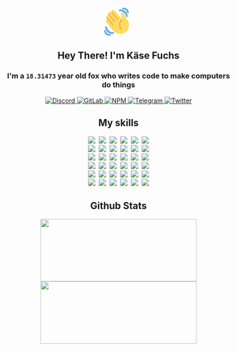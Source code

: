 <div><p align=center><img src=./resources/images/wave.gif width=64px height=64px></p><h2 align=center>Hey There! I'm Käse Fuchs</h2><h3 align=center>I'm a <code>18.31473</code> year old fox who writes code to make computers do things</h3><p align=center><a href=https://discord.com/users/507526681125322772><img alt=Discord src="https://img.shields.io/badge/Discord-5865F2?logo=discord&logoColor=white&style=flat-square#e3877bfb02a608df7d56d4738a136db3"> </a><a href=https://gitlab.com/kasefuchs><img alt=GitLab src="https://img.shields.io/badge/GitLab-330F63?logo=gitlab&logoColor=white&style=flat-square#e3877bfb02a608df7d56d4738a136db3"> </a><a href=https://npmjs.com/~kasefuchs><img alt=NPM src="https://img.shields.io/badge/NPM-CB3837?logo=npm&logoColor=white&style=flat-square#e3877bfb02a608df7d56d4738a136db3"> </a><a href=https://t.me/kasefuchs><img alt=Telegram src="https://img.shields.io/badge/Telegram-2CA5E0?logo=telegram&logoColor=white&style=flat-square#e3877bfb02a608df7d56d4738a136db3"> </a><a href=https://twitter.com/kasefuchs><img alt=Twitter src="https://img.shields.io/badge/Twitter-1DA1F2?logo=twitter&logoColor=white&style=flat-square#e3877bfb02a608df7d56d4738a136db3"></a></p><h2 align=center>My skills</h2><p align=center><a href=https://aws.amazon.com/ ><picture><source srcset="https://skillicons.dev/icons?i=aws&theme=dark#e3877bfb02a608df7d56d4738a136db3" media="(prefers-color-scheme: dark)"><source srcset="https://skillicons.dev/icons?i=aws&theme=light#e3877bfb02a608df7d56d4738a136db3" media="(prefers-color-scheme: light), (prefers-color-scheme: no-preference)"><img src="https://skillicons.dev/icons?i=aws&theme=light#e3877bfb02a608df7d56d4738a136db3"></picture></a>&nbsp;&nbsp;<a href=https://en.wikipedia.org/wiki/Bash_(Unix_shell)><picture><source srcset="https://skillicons.dev/icons?i=bash&theme=dark#e3877bfb02a608df7d56d4738a136db3" media="(prefers-color-scheme: dark)"><source srcset="https://skillicons.dev/icons?i=bash&theme=light#e3877bfb02a608df7d56d4738a136db3" media="(prefers-color-scheme: light), (prefers-color-scheme: no-preference)"><img src="https://skillicons.dev/icons?i=bash&theme=light#e3877bfb02a608df7d56d4738a136db3"></picture></a>&nbsp;&nbsp;<a href=https://discord.com/developers/docs><picture><source srcset="https://skillicons.dev/icons?i=bots&theme=dark#e3877bfb02a608df7d56d4738a136db3" media="(prefers-color-scheme: dark)"><source srcset="https://skillicons.dev/icons?i=bots&theme=light#e3877bfb02a608df7d56d4738a136db3" media="(prefers-color-scheme: light), (prefers-color-scheme: no-preference)"><img src="https://skillicons.dev/icons?i=bots&theme=light#e3877bfb02a608df7d56d4738a136db3"></picture></a>&nbsp;&nbsp;<a href=https://www.cloudflare.com/ ><picture><source srcset="https://skillicons.dev/icons?i=cloudflare&theme=dark#e3877bfb02a608df7d56d4738a136db3" media="(prefers-color-scheme: dark)"><source srcset="https://skillicons.dev/icons?i=cloudflare&theme=light#e3877bfb02a608df7d56d4738a136db3" media="(prefers-color-scheme: light), (prefers-color-scheme: no-preference)"><img src="https://skillicons.dev/icons?i=cloudflare&theme=light#e3877bfb02a608df7d56d4738a136db3"></picture></a>&nbsp;&nbsp;<a href=https://en.wikipedia.org/wiki/CSS><picture><source srcset="https://skillicons.dev/icons?i=css&theme=dark#e3877bfb02a608df7d56d4738a136db3" media="(prefers-color-scheme: dark)"><source srcset="https://skillicons.dev/icons?i=css&theme=light#e3877bfb02a608df7d56d4738a136db3" media="(prefers-color-scheme: light), (prefers-color-scheme: no-preference)"><img src="https://skillicons.dev/icons?i=css&theme=light#e3877bfb02a608df7d56d4738a136db3"></picture></a>&nbsp;&nbsp;<a href=https://www.docker.com/ ><picture><source srcset="https://skillicons.dev/icons?i=docker&theme=dark#e3877bfb02a608df7d56d4738a136db3" media="(prefers-color-scheme: dark)"><source srcset="https://skillicons.dev/icons?i=docker&theme=light#e3877bfb02a608df7d56d4738a136db3" media="(prefers-color-scheme: light), (prefers-color-scheme: no-preference)"><img src="https://skillicons.dev/icons?i=docker&theme=light#e3877bfb02a608df7d56d4738a136db3"></picture></a><br><a href=https://www.electronjs.org/ ><picture><source srcset="https://skillicons.dev/icons?i=electron&theme=dark#e3877bfb02a608df7d56d4738a136db3" media="(prefers-color-scheme: dark)"><source srcset="https://skillicons.dev/icons?i=electron&theme=light#e3877bfb02a608df7d56d4738a136db3" media="(prefers-color-scheme: light), (prefers-color-scheme: no-preference)"><img src="https://skillicons.dev/icons?i=electron&theme=light#e3877bfb02a608df7d56d4738a136db3"></picture></a>&nbsp;&nbsp;<a href=https://expressjs.com/ ><picture><source srcset="https://skillicons.dev/icons?i=express&theme=dark#e3877bfb02a608df7d56d4738a136db3" media="(prefers-color-scheme: dark)"><source srcset="https://skillicons.dev/icons?i=express&theme=light#e3877bfb02a608df7d56d4738a136db3" media="(prefers-color-scheme: light), (prefers-color-scheme: no-preference)"><img src="https://skillicons.dev/icons?i=express&theme=light#e3877bfb02a608df7d56d4738a136db3"></picture></a>&nbsp;&nbsp;<a href=https://www.figma.com/ ><picture><source srcset="https://skillicons.dev/icons?i=figma&theme=dark#e3877bfb02a608df7d56d4738a136db3" media="(prefers-color-scheme: dark)"><source srcset="https://skillicons.dev/icons?i=figma&theme=light#e3877bfb02a608df7d56d4738a136db3" media="(prefers-color-scheme: light), (prefers-color-scheme: no-preference)"><img src="https://skillicons.dev/icons?i=figma&theme=light#e3877bfb02a608df7d56d4738a136db3"></picture></a>&nbsp;&nbsp;<a href=https://firebase.google.com/ ><picture><source srcset="https://skillicons.dev/icons?i=firebase&theme=dark#e3877bfb02a608df7d56d4738a136db3" media="(prefers-color-scheme: dark)"><source srcset="https://skillicons.dev/icons?i=firebase&theme=light#e3877bfb02a608df7d56d4738a136db3" media="(prefers-color-scheme: light), (prefers-color-scheme: no-preference)"><img src="https://skillicons.dev/icons?i=firebase&theme=light#e3877bfb02a608df7d56d4738a136db3"></picture></a>&nbsp;&nbsp;<a href=https://flask.palletsprojects.com/ ><picture><source srcset="https://skillicons.dev/icons?i=flask&theme=dark#e3877bfb02a608df7d56d4738a136db3" media="(prefers-color-scheme: dark)"><source srcset="https://skillicons.dev/icons?i=flask&theme=light#e3877bfb02a608df7d56d4738a136db3" media="(prefers-color-scheme: light), (prefers-color-scheme: no-preference)"><img src="https://skillicons.dev/icons?i=flask&theme=light#e3877bfb02a608df7d56d4738a136db3"></picture></a>&nbsp;&nbsp;<a href=https://cloud.google.com/ ><picture><source srcset="https://skillicons.dev/icons?i=gcp&theme=dark#e3877bfb02a608df7d56d4738a136db3" media="(prefers-color-scheme: dark)"><source srcset="https://skillicons.dev/icons?i=gcp&theme=light#e3877bfb02a608df7d56d4738a136db3" media="(prefers-color-scheme: light), (prefers-color-scheme: no-preference)"><img src="https://skillicons.dev/icons?i=gcp&theme=light#e3877bfb02a608df7d56d4738a136db3"></picture></a><br><a href=https://git-scm.com/ ><picture><source srcset="https://skillicons.dev/icons?i=git&theme=dark#e3877bfb02a608df7d56d4738a136db3" media="(prefers-color-scheme: dark)"><source srcset="https://skillicons.dev/icons?i=git&theme=light#e3877bfb02a608df7d56d4738a136db3" media="(prefers-color-scheme: light), (prefers-color-scheme: no-preference)"><img src="https://skillicons.dev/icons?i=git&theme=light#e3877bfb02a608df7d56d4738a136db3"></picture></a>&nbsp;&nbsp;<a href=https://github.com/ ><picture><source srcset="https://skillicons.dev/icons?i=github&theme=dark#e3877bfb02a608df7d56d4738a136db3" media="(prefers-color-scheme: dark)"><source srcset="https://skillicons.dev/icons?i=github&theme=light#e3877bfb02a608df7d56d4738a136db3" media="(prefers-color-scheme: light), (prefers-color-scheme: no-preference)"><img src="https://skillicons.dev/icons?i=github&theme=light#e3877bfb02a608df7d56d4738a136db3"></picture></a>&nbsp;&nbsp;<a href=https://gitlab.com/ ><picture><source srcset="https://skillicons.dev/icons?i=gitlab&theme=dark#e3877bfb02a608df7d56d4738a136db3" media="(prefers-color-scheme: dark)"><source srcset="https://skillicons.dev/icons?i=gitlab&theme=light#e3877bfb02a608df7d56d4738a136db3" media="(prefers-color-scheme: light), (prefers-color-scheme: no-preference)"><img src="https://skillicons.dev/icons?i=gitlab&theme=light#e3877bfb02a608df7d56d4738a136db3"></picture></a>&nbsp;&nbsp;<a href=https://www.heroku.com/ ><picture><source srcset="https://skillicons.dev/icons?i=heroku&theme=dark#e3877bfb02a608df7d56d4738a136db3" media="(prefers-color-scheme: dark)"><source srcset="https://skillicons.dev/icons?i=heroku&theme=light#e3877bfb02a608df7d56d4738a136db3" media="(prefers-color-scheme: light), (prefers-color-scheme: no-preference)"><img src="https://skillicons.dev/icons?i=heroku&theme=light#e3877bfb02a608df7d56d4738a136db3"></picture></a>&nbsp;&nbsp;<a href=https://en.wikipedia.org/wiki/HTML><picture><source srcset="https://skillicons.dev/icons?i=html&theme=dark#e3877bfb02a608df7d56d4738a136db3" media="(prefers-color-scheme: dark)"><source srcset="https://skillicons.dev/icons?i=html&theme=light#e3877bfb02a608df7d56d4738a136db3" media="(prefers-color-scheme: light), (prefers-color-scheme: no-preference)"><img src="https://skillicons.dev/icons?i=html&theme=light#e3877bfb02a608df7d56d4738a136db3"></picture></a>&nbsp;&nbsp;<a href=https://en.wikipedia.org/wiki/JavaScript><picture><source srcset="https://skillicons.dev/icons?i=js&theme=dark#e3877bfb02a608df7d56d4738a136db3" media="(prefers-color-scheme: dark)"><source srcset="https://skillicons.dev/icons?i=js&theme=light#e3877bfb02a608df7d56d4738a136db3" media="(prefers-color-scheme: light), (prefers-color-scheme: no-preference)"><img src="https://skillicons.dev/icons?i=js&theme=light#e3877bfb02a608df7d56d4738a136db3"></picture></a><br><a href=https://en.wikipedia.org/wiki/Linux><picture><source srcset="https://skillicons.dev/icons?i=linux&theme=dark#e3877bfb02a608df7d56d4738a136db3" media="(prefers-color-scheme: dark)"><source srcset="https://skillicons.dev/icons?i=linux&theme=light#e3877bfb02a608df7d56d4738a136db3" media="(prefers-color-scheme: light), (prefers-color-scheme: no-preference)"><img src="https://skillicons.dev/icons?i=linux&theme=light#e3877bfb02a608df7d56d4738a136db3"></picture></a>&nbsp;&nbsp;<a href=https://mui.com/ ><picture><source srcset="https://skillicons.dev/icons?i=materialui&theme=dark#e3877bfb02a608df7d56d4738a136db3" media="(prefers-color-scheme: dark)"><source srcset="https://skillicons.dev/icons?i=materialui&theme=light#e3877bfb02a608df7d56d4738a136db3" media="(prefers-color-scheme: light), (prefers-color-scheme: no-preference)"><img src="https://skillicons.dev/icons?i=materialui&theme=light#e3877bfb02a608df7d56d4738a136db3"></picture></a>&nbsp;&nbsp;<a href=https://en.wikipedia.org/wiki/Markdown><picture><source srcset="https://skillicons.dev/icons?i=md&theme=dark#e3877bfb02a608df7d56d4738a136db3" media="(prefers-color-scheme: dark)"><source srcset="https://skillicons.dev/icons?i=md&theme=light#e3877bfb02a608df7d56d4738a136db3" media="(prefers-color-scheme: light), (prefers-color-scheme: no-preference)"><img src="https://skillicons.dev/icons?i=md&theme=light#e3877bfb02a608df7d56d4738a136db3"></picture></a>&nbsp;&nbsp;<a href=https://www.mongodb.com/ ><picture><source srcset="https://skillicons.dev/icons?i=mongodb&theme=dark#e3877bfb02a608df7d56d4738a136db3" media="(prefers-color-scheme: dark)"><source srcset="https://skillicons.dev/icons?i=mongodb&theme=light#e3877bfb02a608df7d56d4738a136db3" media="(prefers-color-scheme: light), (prefers-color-scheme: no-preference)"><img src="https://skillicons.dev/icons?i=mongodb&theme=light#e3877bfb02a608df7d56d4738a136db3"></picture></a>&nbsp;&nbsp;<a href=https://www.mysql.com/ ><picture><source srcset="https://skillicons.dev/icons?i=mysql&theme=dark#e3877bfb02a608df7d56d4738a136db3" media="(prefers-color-scheme: dark)"><source srcset="https://skillicons.dev/icons?i=mysql&theme=light#e3877bfb02a608df7d56d4738a136db3" media="(prefers-color-scheme: light), (prefers-color-scheme: no-preference)"><img src="https://skillicons.dev/icons?i=mysql&theme=light#e3877bfb02a608df7d56d4738a136db3"></picture></a>&nbsp;&nbsp;<a href=https://nextjs.org/ ><picture><source srcset="https://skillicons.dev/icons?i=nextjs&theme=dark#e3877bfb02a608df7d56d4738a136db3" media="(prefers-color-scheme: dark)"><source srcset="https://skillicons.dev/icons?i=nextjs&theme=light#e3877bfb02a608df7d56d4738a136db3" media="(prefers-color-scheme: light), (prefers-color-scheme: no-preference)"><img src="https://skillicons.dev/icons?i=nextjs&theme=light#e3877bfb02a608df7d56d4738a136db3"></picture></a><br><a href=https://nodejs.org/en/ ><picture><source srcset="https://skillicons.dev/icons?i=nodejs&theme=dark#e3877bfb02a608df7d56d4738a136db3" media="(prefers-color-scheme: dark)"><source srcset="https://skillicons.dev/icons?i=nodejs&theme=light#e3877bfb02a608df7d56d4738a136db3" media="(prefers-color-scheme: light), (prefers-color-scheme: no-preference)"><img src="https://skillicons.dev/icons?i=nodejs&theme=light#e3877bfb02a608df7d56d4738a136db3"></picture></a>&nbsp;&nbsp;<a href=https://www.postgresql.org/ ><picture><source srcset="https://skillicons.dev/icons?i=postgres&theme=dark#e3877bfb02a608df7d56d4738a136db3" media="(prefers-color-scheme: dark)"><source srcset="https://skillicons.dev/icons?i=postgres&theme=light#e3877bfb02a608df7d56d4738a136db3" media="(prefers-color-scheme: light), (prefers-color-scheme: no-preference)"><img src="https://skillicons.dev/icons?i=postgres&theme=light#e3877bfb02a608df7d56d4738a136db3"></picture></a>&nbsp;&nbsp;<a href=https://learn.microsoft.com/en-us/powershell/ ><picture><source srcset="https://skillicons.dev/icons?i=powershell&theme=dark#e3877bfb02a608df7d56d4738a136db3" media="(prefers-color-scheme: dark)"><source srcset="https://skillicons.dev/icons?i=powershell&theme=light#e3877bfb02a608df7d56d4738a136db3" media="(prefers-color-scheme: light), (prefers-color-scheme: no-preference)"><img src="https://skillicons.dev/icons?i=powershell&theme=light#e3877bfb02a608df7d56d4738a136db3"></picture></a>&nbsp;&nbsp;<a href=https://www.python.org/ ><picture><source srcset="https://skillicons.dev/icons?i=py&theme=dark#e3877bfb02a608df7d56d4738a136db3" media="(prefers-color-scheme: dark)"><source srcset="https://skillicons.dev/icons?i=py&theme=light#e3877bfb02a608df7d56d4738a136db3" media="(prefers-color-scheme: light), (prefers-color-scheme: no-preference)"><img src="https://skillicons.dev/icons?i=py&theme=light#e3877bfb02a608df7d56d4738a136db3"></picture></a>&nbsp;&nbsp;<a href=https://www.raspberrypi.org/ ><picture><source srcset="https://skillicons.dev/icons?i=raspberrypi&theme=dark#e3877bfb02a608df7d56d4738a136db3" media="(prefers-color-scheme: dark)"><source srcset="https://skillicons.dev/icons?i=raspberrypi&theme=light#e3877bfb02a608df7d56d4738a136db3" media="(prefers-color-scheme: light), (prefers-color-scheme: no-preference)"><img src="https://skillicons.dev/icons?i=raspberrypi&theme=light#e3877bfb02a608df7d56d4738a136db3"></picture></a>&nbsp;&nbsp;<a href=https://reactjs.org/ ><picture><source srcset="https://skillicons.dev/icons?i=react&theme=dark#e3877bfb02a608df7d56d4738a136db3" media="(prefers-color-scheme: dark)"><source srcset="https://skillicons.dev/icons?i=react&theme=light#e3877bfb02a608df7d56d4738a136db3" media="(prefers-color-scheme: light), (prefers-color-scheme: no-preference)"><img src="https://skillicons.dev/icons?i=react&theme=light#e3877bfb02a608df7d56d4738a136db3"></picture></a><br><a href=https://redux.js.org/ ><picture><source srcset="https://skillicons.dev/icons?i=redux&theme=dark#e3877bfb02a608df7d56d4738a136db3" media="(prefers-color-scheme: dark)"><source srcset="https://skillicons.dev/icons?i=redux&theme=light#e3877bfb02a608df7d56d4738a136db3" media="(prefers-color-scheme: light), (prefers-color-scheme: no-preference)"><img src="https://skillicons.dev/icons?i=redux&theme=light#e3877bfb02a608df7d56d4738a136db3"></picture></a>&nbsp;&nbsp;<a href=https://en.wikipedia.org/wiki/Regular_expression><picture><source srcset="https://skillicons.dev/icons?i=regex&theme=dark#e3877bfb02a608df7d56d4738a136db3" media="(prefers-color-scheme: dark)"><source srcset="https://skillicons.dev/icons?i=regex&theme=light#e3877bfb02a608df7d56d4738a136db3" media="(prefers-color-scheme: light), (prefers-color-scheme: no-preference)"><img src="https://skillicons.dev/icons?i=regex&theme=light#e3877bfb02a608df7d56d4738a136db3"></picture></a>&nbsp;&nbsp;<a href=https://en.wikipedia.org/wiki/Sass_(stylesheet_language)><picture><source srcset="https://skillicons.dev/icons?i=sass&theme=dark#e3877bfb02a608df7d56d4738a136db3" media="(prefers-color-scheme: dark)"><source srcset="https://skillicons.dev/icons?i=sass&theme=light#e3877bfb02a608df7d56d4738a136db3" media="(prefers-color-scheme: light), (prefers-color-scheme: no-preference)"><img src="https://skillicons.dev/icons?i=sass&theme=light#e3877bfb02a608df7d56d4738a136db3"></picture></a>&nbsp;&nbsp;<a href=https://www.typescriptlang.org/ ><picture><source srcset="https://skillicons.dev/icons?i=ts&theme=dark#e3877bfb02a608df7d56d4738a136db3" media="(prefers-color-scheme: dark)"><source srcset="https://skillicons.dev/icons?i=ts&theme=light#e3877bfb02a608df7d56d4738a136db3" media="(prefers-color-scheme: light), (prefers-color-scheme: no-preference)"><img src="https://skillicons.dev/icons?i=ts&theme=light#e3877bfb02a608df7d56d4738a136db3"></picture></a>&nbsp;&nbsp;<a href=https://unity.com/ ><picture><source srcset="https://skillicons.dev/icons?i=unity&theme=dark#e3877bfb02a608df7d56d4738a136db3" media="(prefers-color-scheme: dark)"><source srcset="https://skillicons.dev/icons?i=unity&theme=light#e3877bfb02a608df7d56d4738a136db3" media="(prefers-color-scheme: light), (prefers-color-scheme: no-preference)"><img src="https://skillicons.dev/icons?i=unity&theme=light#e3877bfb02a608df7d56d4738a136db3"></picture></a>&nbsp;&nbsp;<a href=https://workers.cloudflare.com/ ><picture><source srcset="https://skillicons.dev/icons?i=workers&theme=dark#e3877bfb02a608df7d56d4738a136db3" media="(prefers-color-scheme: dark)"><source srcset="https://skillicons.dev/icons?i=workers&theme=light#e3877bfb02a608df7d56d4738a136db3" media="(prefers-color-scheme: light), (prefers-color-scheme: no-preference)"><img src="https://skillicons.dev/icons?i=workers&theme=light#e3877bfb02a608df7d56d4738a136db3"></picture></a><br></p><h2 align=center>Github Stats</h2><p align=center><picture><source srcset="https://github-readme-stats-kasefuchs.vercel.app/api/?count_private=true&hide_border=true&hide_rank=true&line_height=20&hide_title=true&username=Kasefuchs&theme=dark#e3877bfb02a608df7d56d4738a136db3" media="(prefers-color-scheme: dark)"><source srcset="https://github-readme-stats-kasefuchs.vercel.app/api/?count_private=true&hide_border=true&hide_rank=true&line_height=20&hide_title=true&username=Kasefuchs&theme=light#e3877bfb02a608df7d56d4738a136db3" media="(prefers-color-scheme: light), (prefers-color-scheme: no-preference)"><img align=middle width=350 height=140 src="https://github-readme-stats-kasefuchs.vercel.app/api/?count_private=true&hide_border=true&hide_rank=true&line_height=20&hide_title=true&username=Kasefuchs&theme=light#e3877bfb02a608df7d56d4738a136db3"></picture><picture><source srcset="https://github-readme-stats-kasefuchs.vercel.app/api/top-langs/?count_private=true&hide_border=true&layout=compact&username=Kasefuchs&theme=dark#e3877bfb02a608df7d56d4738a136db3" media="(prefers-color-scheme: dark)"><source srcset="https://github-readme-stats-kasefuchs.vercel.app/api/top-langs/?count_private=true&hide_border=true&layout=compact&username=Kasefuchs&theme=light#e3877bfb02a608df7d56d4738a136db3" media="(prefers-color-scheme: light), (prefers-color-scheme: no-preference)"><img align=middle width=350 height=140 src="https://github-readme-stats-kasefuchs.vercel.app/api/top-langs/?count_private=true&hide_border=true&layout=compact&username=Kasefuchs&theme=light#e3877bfb02a608df7d56d4738a136db3"></picture></p><img src="https://hit.yhype.me/github/profile?user_id=64592097#e3877bfb02a608df7d56d4738a136db3" alt=""></div>